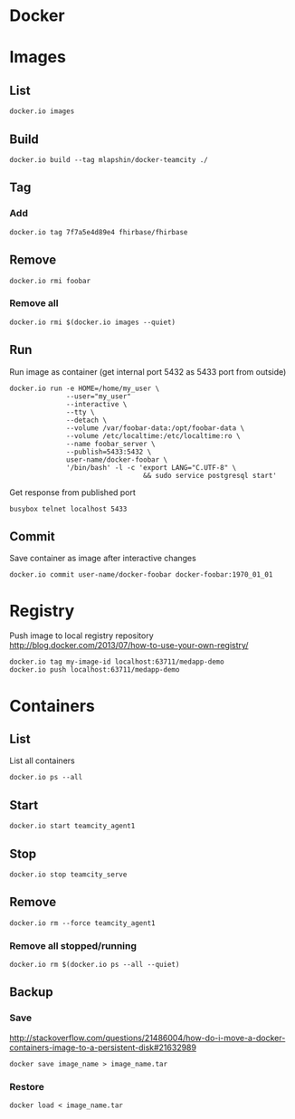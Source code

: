 <!-- -*- coding: utf-8; -*- -->

# Docker

# Images

## List

    docker.io images

## Build

    docker.io build --tag mlapshin/docker-teamcity ./

## Tag

### Add

    docker.io tag 7f7a5e4d89e4 fhirbase/fhirbase

## Remove

    docker.io rmi foobar

### Remove all

    docker.io rmi $(docker.io images --quiet)

## Run

Run image as container (get internal port 5432 as 5433 port from outside)

    docker.io run -e HOME=/home/my_user \
                  --user="my_user"
                  --interactive \
                  --tty \
                  --detach \
                  --volume /var/foobar-data:/opt/foobar-data \
                  --volume /etc/localtime:/etc/localtime:ro \
                  --name foobar_server \
                  --publish=5433:5432 \
                  user-name/docker-foobar \
                  '/bin/bash' -l -c 'export LANG="C.UTF-8" \
                                     && sudo service postgresql start'

Get response from published port

    busybox telnet localhost 5433

## Commit

Save container as image after interactive changes

    docker.io commit user-name/docker-foobar docker-foobar:1970_01_01

# Registry

Push image to local registry repository  
<http://blog.docker.com/2013/07/how-to-use-your-own-registry/>

    docker.io tag my-image-id localhost:63711/medapp-demo
    docker.io push localhost:63711/medapp-demo

# Containers

## List

List all containers

    docker.io ps --all

## Start

    docker.io start teamcity_agent1

## Stop

    docker.io stop teamcity_serve

## Remove

    docker.io rm --force teamcity_agent1

### Remove all stopped/running

    docker.io rm $(docker.io ps --all --quiet)

## Backup

### Save

<http://stackoverflow.com/questions/21486004/how-do-i-move-a-docker-containers-image-to-a-persistent-disk#21632989>

    docker save image_name > image_name.tar

### Restore

    docker load < image_name.tar
